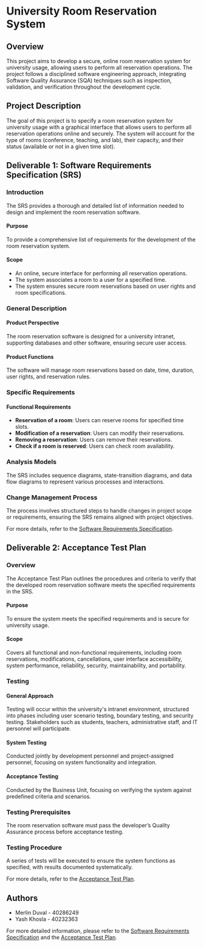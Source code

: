 # University Room Reservation System

## Overview
This project aims to develop a secure, online room reservation system for university usage, allowing users to perform all reservation operations. The project follows a disciplined software engineering approach, integrating Software Quality Assurance (SQA) techniques such as inspection, validation, and verification throughout the development cycle.

## Project Description
The goal of this project is to specify a room reservation system for university usage with a graphical interface that allows users to perform all reservation operations online and securely. The system will account for the type of rooms (conference, teaching, and lab), their capacity, and their status (available or not in a given time slot).

## Deliverable 1: Software Requirements Specification (SRS)
### Introduction
The SRS provides a thorough and detailed list of information needed to design and implement the room reservation software.

#### Purpose
To provide a comprehensive list of requirements for the development of the room reservation system.

#### Scope
- An online, secure interface for performing all reservation operations.
- The system associates a room to a user for a specified time.
- The system ensures secure room reservations based on user rights and room specifications.

### General Description
#### Product Perspective
The room reservation software is designed for a university intranet, supporting databases and other software, ensuring secure user access.

#### Product Functions
The software will manage room reservations based on date, time, duration, user rights, and reservation rules.

### Specific Requirements
#### Functional Requirements
- **Reservation of a room**: Users can reserve rooms for specified time slots.
- **Modification of a reservation**: Users can modify their reservations.
- **Removing a reservation**: Users can remove their reservations.
- **Check if a room is reserved**: Users can check room availability.

### Analysis Models
The SRS includes sequence diagrams, state-transition diagrams, and data flow diagrams to represent various processes and interactions.

### Change Management Process
The process involves structured steps to handle changes in project scope or requirements, ensuring the SRS remains aligned with project objectives.

For more details, refer to the [Software Requirements Specification](./software_requirenment.pdf).

## Deliverable 2: Acceptance Test Plan
### Overview
The Acceptance Test Plan outlines the procedures and criteria to verify that the developed room reservation software meets the specified requirements in the SRS.

#### Purpose
To ensure the system meets the specified requirements and is secure for university usage.

#### Scope
Covers all functional and non-functional requirements, including room reservations, modifications, cancellations, user interface accessibility, system performance, reliability, security, maintainability, and portability.

### Testing
#### General Approach
Testing will occur within the university's intranet environment, structured into phases including user scenario testing, boundary testing, and security testing. Stakeholders such as students, teachers, administrative staff, and IT personnel will participate.

#### System Testing
Conducted jointly by development personnel and project-assigned personnel, focusing on system functionality and integration.

#### Acceptance Testing
Conducted by the Business Unit, focusing on verifying the system against predefined criteria and scenarios.

### Testing Prerequisites
The room reservation software must pass the developer’s Quality Assurance process before acceptance testing.

### Testing Procedure
A series of tests will be executed to ensure the system functions as specified, with results documented systematically.

For more details, refer to the [Acceptance Test Plan](./Acceptance-Test.pdf).

## Authors
- Merlin Duval - 40286249
- Yash Khosla - 40232363


For more detailed information, please refer to the [Software Requirements Specification](./software_requirenment.pdf) and the [Acceptance Test Plan](./Acceptance-Test.pdf).
